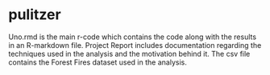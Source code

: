 # pulitzer
Uno.rmd is the main r-code which contains the code along with the results in an R-markdown file.
Project Report includes documentation regarding the techniques used in the analysis and the motivation behind it.
The csv file contains the Forest Fires dataset used in the analysis.
